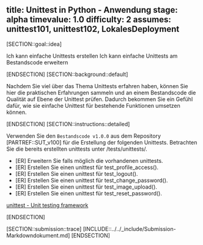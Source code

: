 title: Unittest in Python - Anwendung
stage: alpha
timevalue: 1.0
difficulty: 2
assumes: unittest101, unittest102, LokalesDeployment
---

[SECTION::goal::idea]

Ich kann einfache Unittests erstellen
Ich kann einfache Unittests am Bestandscode erweitern

[ENDSECTION]
[SECTION::background::default]

Nachdem Sie viel über das Thema Unittests erfahren haben, können Sie hier die praktischen Erfahrungen
sammeln und an einem Bestandscode die Qualität auf Ebene der Unittest prüfen. Dadurch bekommen Sie
ein Gefühl dafür, wie sie einfache Unittest für bestehende Funktionen umsetzen können.

[ENDSECTION]
[SECTION::instructions::detailed]

Verwenden Sie den `Bestandscode v1.0.0` aus dem Repository [PARTREF::SUT_v100] für die
Erstellung der folgenden Unittests. Betrachten Sie die bereits erstellten unittests unter /tests/unittests/.

- [ER] Erweitern Sie falls möglich die vorhandenen unittests.
- [ER] Erstellen Sie einen unittest für test_profile_access().
- [ER] Erstellen Sie einen unittest für test_logout().
- [ER] Erstellen Sie einen unittest für test_change_password().
- [ER] Erstellen Sie einen unittest für test_image_upload().
- [ER] Erstellen Sie einen unittest für test_reset_password().

[unittest - Unit testing framework](https://docs.python.org/3.10/library/unittest.html)

[ENDSECTION]

[SECTION::submission::trace]
[INCLUDE::../../_include/Submission-Markdowndokument.md]
[ENDSECTION]
